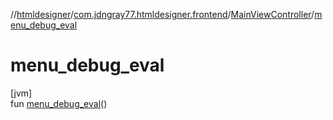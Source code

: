 //[htmldesigner](../../../index.md)/[com.jdngray77.htmldesigner.frontend](../index.md)/[MainViewController](index.md)/[menu_debug_eval](menu_debug_eval.md)

# menu_debug_eval

[jvm]\
fun [menu_debug_eval](menu_debug_eval.md)()
